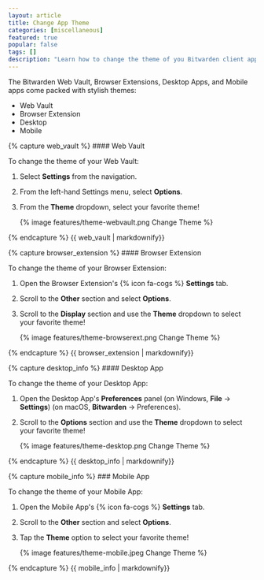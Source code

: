```yaml
---
layout: article
title: Change App Theme
categories: [miscellaneous]
featured: true
popular: false
tags: []
description: "Learn how to change the theme of you Bitwarden client applications."
---
```


The Bitwarden Web Vault, Browser Extensions, Desktop Apps, and Mobile apps come packed with stylish themes:

<ul class="nav nav-tabs" id="myTab" role="tablist">
  <li class="nav-item" role="presentation">
    <a class="nav-link active" id="wvtab" data-target="#webvault" role="tab" aria-controls="webvault" aria-selected="false">Web Vault</a>
  </li>
  <li class="nav-item" role="presentation">
    <a class="nav-link" id="betab" data-target="#browserextension" role="tab" aria-controls="browserextension" aria-selected="false">Browser Extension</a>
  </li>
  <li class="nav-item" role="presentation">
    <a class="nav-link" id="desktab" data-target="#desktop" role="tab" aria-controls="desktop" aria-selected="false">Desktop</a>
  </li>
  <li class="nav-item" role="presentation">
    <a class="nav-link" id="mobtab" data-target="#mobile" role="tab" aria-controls="mobile" aria-selected="false">Mobile</a>
  </li>
</ul>
<div class="tab-content" id="clientsContent">
  <div class="tab-pane show active" id="webvault" role="tabpanel" aria-labelledby="wvtab">
{% capture web_vault %}
#### Web Vault

To change the theme of your Web Vault:

1. Select **Settings** from the navigation.
2. From the left-hand Settings menu, select **Options**.
3. From the **Theme** dropdown, select your favorite theme!

   {% image features/theme-webvault.png Change Theme %}

{% endcapture %}
{{ web_vault | markdownify}}
  </div>
  <div class="tab-pane" id="browserextension" role="tabpanel" aria-labelledby="betab">
{% capture browser_extension %}
#### Browser Extension

To change the theme of your Browser Extension:

1. Open the Browser Extension's {% icon fa-cogs %} **Settings** tab.
2. Scroll to the **Other** section and select **Options**.
3. Scroll to the **Display** section and use the **Theme** dropdown to select your favorite theme!

   {% image features/theme-browserext.png Change Theme %}

{% endcapture %}
{{ browser_extension | markdownify}}
  </div>
  <div class="tab-pane" id="desktop" role="tabpanel" aria-labelledby="desktab">
{% capture desktop_info %}
#### Desktop App

To change the theme of your Desktop App:

1. Open the Desktop App's **Preferences** panel (on Windows, **File** &rarr; **Settings**) (on macOS, **Bitwarden** &rarr; Preferences).
2. Scroll to the **Options** section and use the **Theme** dropdown to select your favorite theme!

   {% image features/theme-desktop.png Change Theme %}

{% endcapture %}
{{ desktop_info | markdownify}}
  </div>
  <div class="tab-pane" id="mobile" role="tabpanel" aria-labelledby="mobtab">
{% capture mobile_info %}
### Mobile App

To change the theme of your Mobile App:

1. Open the Mobile App's {% icon fa-cogs %} **Settings** tab.
2. Scroll to the **Other** section and select **Options**.
3. Tap the **Theme** option to select your favorite theme!

   {% image features/theme-mobile.jpeg Change Theme %}

{% endcapture %}
{{ mobile_info | markdownify}}
  </div>
</div>

